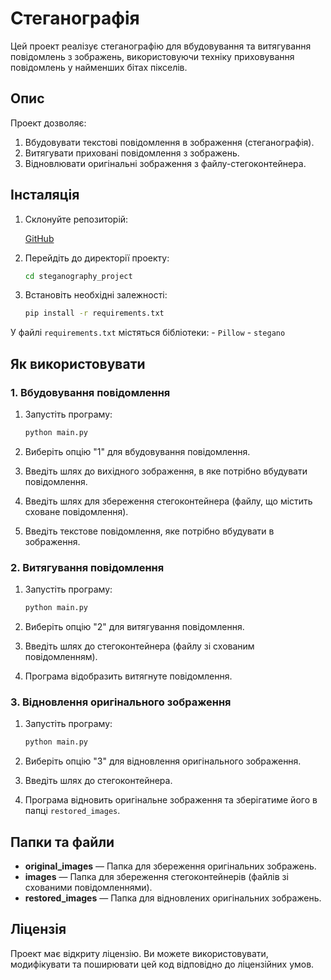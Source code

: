 # Стеганографія

Цей проект реалізує стеганографію для вбудовування та витягування повідомлень з зображень, використовуючи техніку приховування повідомлень у найменших бітах пікселів.

## Опис

Проект дозволяє:

1. Вбудовувати текстові повідомлення в зображення (стеганографія).
2. Витягувати приховані повідомлення з зображень.
3. Відновлювати оригінальні зображення з файлу-стегоконтейнера.

## Інсталяція

1. Склонуйте репозиторій:

    [GitHub](https://github.com/your-username/steganography_project.git)

2. Перейдіть до директорії проекту:

    ```bash
    cd steganography_project
    ```

3. Встановіть необхідні залежності:

    ```bash
    pip install -r requirements.txt
    ```

У файлі `requirements.txt` містяться бібліотеки:
    - `Pillow`
    - `stegano`

## Як використовувати

### 1. Вбудовування повідомлення

1. Запустіть програму:

    ```bash
    python main.py
    ```

2. Виберіть опцію "1" для вбудовування повідомлення.

3. Введіть шлях до вихідного зображення, в яке потрібно вбудувати повідомлення.

4. Введіть шлях для збереження стегоконтейнера (файлу, що містить сховане повідомлення).

5. Введіть текстове повідомлення, яке потрібно вбудувати в зображення.

### 2. Витягування повідомлення

1. Запустіть програму:

    ```bash
    python main.py
    ```

2. Виберіть опцію "2" для витягування повідомлення.

3. Введіть шлях до стегоконтейнера (файлу зі схованим повідомленням).

4. Програма відобразить витягнуте повідомлення.

### 3. Відновлення оригінального зображення

1. Запустіть програму:

    ```bash
    python main.py
    ```

2. Виберіть опцію "3" для відновлення оригінального зображення.

3. Введіть шлях до стегоконтейнера.

4. Програма відновить оригінальне зображення та зберігатиме його в папці `restored_images`.

## Папки та файли

- **original_images** — Папка для збереження оригінальних зображень.
- **images** — Папка для збереження стегоконтейнерів (файлів зі схованими повідомленнями).
- **restored_images** — Папка для відновлених оригінальних зображень.

## Ліцензія

Проект має відкриту ліцензію. Ви можете використовувати, модифікувати та поширювати цей код відповідно до ліцензійних умов.

